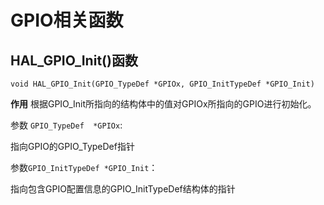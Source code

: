 # GPIO相关函数

## HAL_GPIO_Init()函数

```
void HAL_GPIO_Init(GPIO_TypeDef *GPIOx, GPIO_InitTypeDef *GPIO_Init)
```
**作用**
根据GPIO_Init所指向的结构体中的值对GPIOx所指向的GPIO进行初始化。

参数 `GPIO_TypeDef  *GPIOx`:

指向GPIO的GPIO_TypeDef指针

参数`GPIO_InitTypeDef *GPIO_Init`：

指向包含GPIO配置信息的GPIO_InitTypeDef结构体的指针
